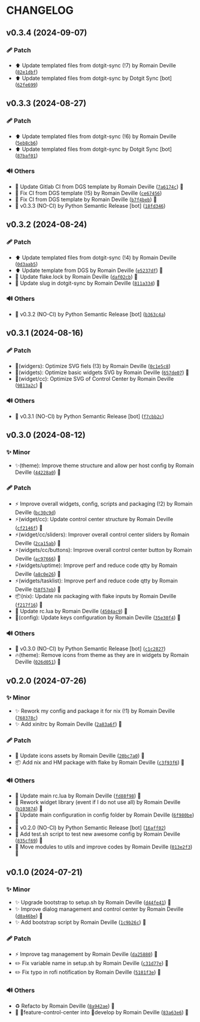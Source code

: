 <!-- markdownlint-disable-file -->
# CHANGELOG

## v0.3.4 (2024-09-07)

### 🩹 Patch

  * ⬆️ Update templated files from dotgit-sync (!7) by Romain Deville ([`82e1dbf`](https://framagit.org/rdeville-public/dotfiles/awesome/-/commit/82e1dbfdd22a72fda69ac7cda9f14691a06ff28f))
  * ⬆️ Update templated files from dotgit-sync by Dotgit Sync [bot] ([`62fe699`](https://framagit.org/rdeville-public/dotfiles/awesome/-/commit/62fe699c43dc1a4ba87ea1126e14b8b68da525b4))

## v0.3.3 (2024-08-27)

### 🩹 Patch

  * ⬆️ Update templated files from dotgit-sync (!6) by Romain Deville ([`5eb8cb6`](https://framagit.org/rdeville-public/dotfiles/awesome/-/commit/5eb8cb629d53b19725a6bb45888c8d70ec028ff0))
  * ⬆️ Update templated files from dotgit-sync by Dotgit Sync [bot] ([`87baf01`](https://framagit.org/rdeville-public/dotfiles/awesome/-/commit/87baf017fe5aaf58d6aedd339a20bf395b358794))

### 🔊 Others

  * 👷 Update Gitlab CI from DGS template by Romain Deville ([`7a6174c`](https://framagit.org/rdeville-public/dotfiles/awesome/-/commit/7a6174c10ebe7024b76dbade39db0d360b71213b)) 🔏
  * 💚 Fix CI from DGS template (!5) by Romain Deville ([`ce67456`](https://framagit.org/rdeville-public/dotfiles/awesome/-/commit/ce67456f1a8e2764773a8d816b5fe4fe8d0ed913))
  * 💚 Fix CI from DGS template by Romain Deville ([`b7f4beb`](https://framagit.org/rdeville-public/dotfiles/awesome/-/commit/b7f4beb2c8141265030f84a6fec613dac77f735b)) 🔏
  * 🔖 v0.3.3 (NO-CI) by Python Semantic Release [bot] ([`18fd346`](https://framagit.org/rdeville-public/dotfiles/awesome/-/commit/18fd346087b1328f28441c24fe4bb8f3a6ee248a))

## v0.3.2 (2024-08-24)

### 🩹 Patch

  * ⬆️ Update templated files from dotgit-sync (!4) by Romain Deville ([`0d3aab5`](https://framagit.org/rdeville-public/dotfiles/awesome/-/commit/0d3aab54186bb20fb79690c89135c886795744d8))
  * ⬆️ Update template from DGS by Romain Deville ([`e5237df`](https://framagit.org/rdeville-public/dotfiles/awesome/-/commit/e5237df9365c2d5ddb38cef013679911104df8cb)) 🔏
  * 📌 Update flake.lock by Romain Deville ([`daf02cb`](https://framagit.org/rdeville-public/dotfiles/awesome/-/commit/daf02cb185bb6b5a04f565885035ee8083445c76)) 🔏
  * 🔧 Update slug in dotgit-sync by Romain Deville ([`811a334`](https://framagit.org/rdeville-public/dotfiles/awesome/-/commit/811a334de6ed981017451d3d4e961562f9c1daed)) 🔏

### 🔊 Others

  * 🔖 v0.3.2 (NO-CI) by Python Semantic Release [bot] ([`b363c4a`](https://framagit.org/rdeville-public/dotfiles/awesome/-/commit/b363c4a795b61af0a6d8c2e86bfd2a8e0be70aea))

## v0.3.1 (2024-08-16)

### 🩹 Patch

  * 🍱(widgers): Optimize SVG fiels (!3) by Romain Deville ([`0c1e5c8`](https://framagit.org/rdeville-public/dotfiles/awesome/-/commit/0c1e5c87bfe14b1bd3bdfad21b4dba8cb9cf1909))
  * 🍱(widgets): Optimize basic widgets SVG by Romain Deville ([`657de07`](https://framagit.org/rdeville-public/dotfiles/awesome/-/commit/657de0755b5822d7ec0c34a11c80a8a9fcc38782)) 🔏
  * 🍱(widget/cc): Optimize SVG of Control Center by Romain Deville ([`9813a2c`](https://framagit.org/rdeville-public/dotfiles/awesome/-/commit/9813a2c9b7a30d6e6a62cfdd5fc0c59c9deef49b)) 🔏

### 🔊 Others

  * 🔖 v0.3.1 (NO-CI) by Python Semantic Release [bot] ([`f7cbb2c`](https://framagit.org/rdeville-public/dotfiles/awesome/-/commit/f7cbb2c11d0dc38909053edc5e49e0d5a8f13b9b))

## v0.3.0 (2024-08-12)

### ✨ Minor

  * ✨(theme): Improve theme structure and allow per host config by Romain Deville ([`44228a0`](https://framagit.org/rdeville-public/dotfiles/awesome/-/commit/44228a04369cdb554ba3ed5edb7a66305a107d8e)) 🔏

### 🩹 Patch

  * ⚡️ Improve overall widgets, config, scripts and packaging (!2) by Romain Deville ([`bc30c9d`](https://framagit.org/rdeville-public/dotfiles/awesome/-/commit/bc30c9d477f4615d32497cf8cfde94dcf8c66c01))
  * ⚡️(widget/cc): Update control center structure by Romain Deville ([`cf2146f`](https://framagit.org/rdeville-public/dotfiles/awesome/-/commit/cf2146fc0f5ba4cf1aaeb74db2b79fd43d033588)) 🔏
  * ⚡️(widget/cc/sliders): Improver overall control center sliders by Romain Deville ([`2ca15ab`](https://framagit.org/rdeville-public/dotfiles/awesome/-/commit/2ca15ab80bfb67758a8218c9a56af2a7976c8476)) 🔏
  * ⚡️(widgets/cc/buttons): Improve overall control center button by Romain Deville ([`ac97666`](https://framagit.org/rdeville-public/dotfiles/awesome/-/commit/ac97666047d1c6fecca85444637b1b072e7f7e94)) 🔏
  * ⚡️(widgets/uptime): Improve perf and reduce code qtty by Romain Deville ([`a8c0e26`](https://framagit.org/rdeville-public/dotfiles/awesome/-/commit/a8c0e26e6cf0e858dfa75555a6474057f8e65690)) 🔏
  * ⚡️(widgets/tasklist): Improve perf and reduce code qtty by Romain Deville ([`58f57eb`](https://framagit.org/rdeville-public/dotfiles/awesome/-/commit/58f57eb2f16565a1fac5e51cbffc1dc052157757)) 🔏
  * 📦️(nix): Update nix packaging with flake inputs by Romain Deville ([`f217f16`](https://framagit.org/rdeville-public/dotfiles/awesome/-/commit/f217f16908b4087217e7f8b13c349a3084b13e16)) 🔏
  * 🔧 Update rc.lua by Romain Deville ([`4504ac9`](https://framagit.org/rdeville-public/dotfiles/awesome/-/commit/4504ac9f32e2c0cbb1e088d70582f4e683f7a577)) 🔏
  * 🔧(config): Update keys configuration by Romain Deville ([`35e30f4`](https://framagit.org/rdeville-public/dotfiles/awesome/-/commit/35e30f498610b6db941ec36e5d6fa405867ed90b)) 🔏

### 🔊 Others

  * 🔖 v0.3.0 (NO-CI) by Python Semantic Release [bot] ([`c1c2827`](https://framagit.org/rdeville-public/dotfiles/awesome/-/commit/c1c2827669cc44eecab59a6d086946a6b49acbb7))
  * 🔥(theme): Remove icons from theme as they are in widgets by Romain Deville ([`026d051`](https://framagit.org/rdeville-public/dotfiles/awesome/-/commit/026d051f9a1e2005c1635a9c825585ce8f47c38f)) 🔏

## v0.2.0 (2024-07-26)

### ✨ Minor

  * ✨ Rework  my config and package it  for nix (!1) by Romain Deville ([`768378c`](https://framagit.org/rdeville-public/dotfiles/awesome/-/commit/768378c5d87b84e8c8622325bac153916f35fea2))
  * ✨ Add xinitrc by Romain Deville ([`2a83a6f`](https://framagit.org/rdeville-public/dotfiles/awesome/-/commit/2a83a6f41c0047143967e2ace6cde0db04e7f8ff)) 🔏

### 🩹 Patch

  * 🍱 Update icons assets by Romain Deville ([`20bc7a0`](https://framagit.org/rdeville-public/dotfiles/awesome/-/commit/20bc7a04c6fb42de4af5dba9bbd5e2b9bd41cd3e)) 🔏
  * 📦️ Add nix and HM package with flake by Romain Deville ([`c3f93f6`](https://framagit.org/rdeville-public/dotfiles/awesome/-/commit/c3f93f65b1a95e2b7a0b5e10c77192e866438a71)) 🔏

### 🔊 Others

  * 🎨 Update main rc.lua by Romain Deville ([`fd88f98`](https://framagit.org/rdeville-public/dotfiles/awesome/-/commit/fd88f98d64b45fc0d8e98da0e2aae2a8372f7414)) 🔏
  * 🎨 Rework widget library (event if I do not use all) by Romain Deville ([`b103874`](https://framagit.org/rdeville-public/dotfiles/awesome/-/commit/b10387404809d973eb23191c871285ece32a346a)) 🔏
  * 🎨 Update main configuration in config folder by Romain Deville ([`6f980be`](https://framagit.org/rdeville-public/dotfiles/awesome/-/commit/6f980be4c679fd76ee8cc86fd1e5597ebfd4a719)) 🔏
  * 🔖 v0.2.0 (NO-CI) by Python Semantic Release [bot] ([`16aff02`](https://framagit.org/rdeville-public/dotfiles/awesome/-/commit/16aff02cceb4a14b3a0b3cb962d6d556ea51f97a))
  * 🔨 Add test.sh script to test new awesome config by Romain Deville ([`835cf69`](https://framagit.org/rdeville-public/dotfiles/awesome/-/commit/835cf6972a1e7231d85a6dba97d29588cdfe3b08)) 🔏
  * 🚚 Move modules to utils and improve codes by Romain Deville ([`013e2f3`](https://framagit.org/rdeville-public/dotfiles/awesome/-/commit/013e2f3f52cac01ac006638577ae335d891c332f)) 🔏

## v0.1.0 (2024-07-21)

### ✨ Minor

  * ✨ Upgrade bootstrap to setup.sh by Romain Deville ([`d44fe41`](https://framagit.org/rdeville-public/dotfiles/awesome/-/commit/d44fe4175678cbd4defa2f1c6f40a91dae975b37)) 🔏
  * ✨ Improve dialog management and control center by Romain Deville ([`d8a46be`](https://framagit.org/rdeville-public/dotfiles/awesome/-/commit/d8a46be3ca22e73e8d41a4a9fc40c6a6d95c7608)) 🔏
  * ✨ Add bootstrap script by Romain Deville ([`1c9b26c`](https://framagit.org/rdeville-public/dotfiles/awesome/-/commit/1c9b26c678859a625fd3de07bc16fe908d74ede0)) 🔏

### 🩹 Patch

  * ⚡️ Improve tag management by Romain Deville ([`da25880`](https://framagit.org/rdeville-public/dotfiles/awesome/-/commit/da258808f5ecc2757fc7647b59c000c74eb5ccff)) 🔏
  * ✏️ Fix variable name in setup.sh by Romain Deville ([`c31d77e`](https://framagit.org/rdeville-public/dotfiles/awesome/-/commit/c31d77e81596054b727c37effc9e436d86f0874e)) 🔏
  * ✏️ Fix typo in rofi notification by Romain Deville ([`5181f3e`](https://framagit.org/rdeville-public/dotfiles/awesome/-/commit/5181f3ed05f5ace0bf7c740e184320d42f9d7c2b)) 🔏

### 🔊 Others

  * ♻️  Refacto by Romain Deville ([`8a942ae`](https://framagit.org/rdeville-public/dotfiles/awesome/-/commit/8a942ae54e416de253295b5eacc047f4f24cffe9)) 🔏
  * 🔀 feature-control-center into develop by Romain Deville ([`83a63e6`](https://framagit.org/rdeville-public/dotfiles/awesome/-/commit/83a63e6891f592fe04c6c2c98e7429c0babc1574)) 🔏
